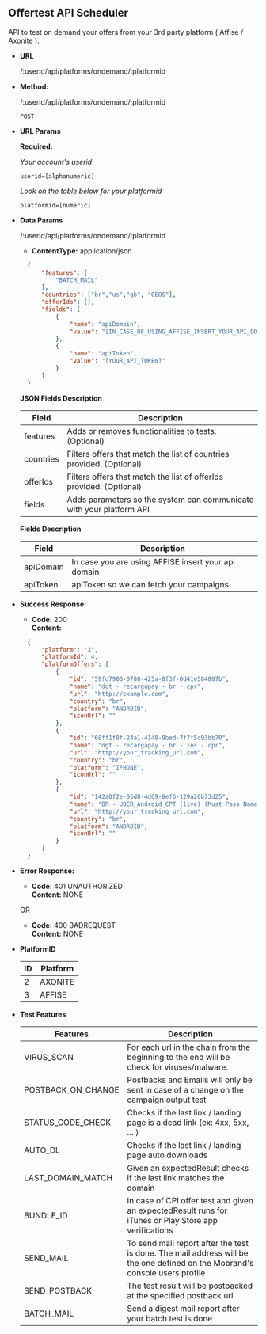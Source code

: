 **Offertest API Scheduler**
----
  API to test on demand your offers from your 3rd party platform ( Affise / Axonite ).

* **URL**

  /:userid/api/platforms/ondemand/:platformid

* **Method:**
  
  /:userid/api/platforms/ondemand/:platformid

  `POST`

*  **URL Params**

   **Required:**
    
    *Your account's userid*
    
   `userid=[alphanumeric]`

    *Look on the table below for your platformid*

   `platformid=[numeric]`


* **Data Params**
  
  /:userid/api/platforms/ondemand/:platformid

  * **ContentType:** application/json <br />

  ```json
    {
        "features": [
            "BATCH_MAIL"
        ],
        "countries": ["br","us","gb", "GEOS"],
        "offerIds": [],
        "fields": [
            {
                "name": "apiDomain",
                "value": "[IN_CASE_OF_USING_AFFISE_INSERT_YOUR_API_DOMAIN]"
            },
            {
                "name": "apiToken",
                "value": "[YOUR_API_TOKEN]"
            }
        ]
    }

  ```

  **JSON Fields Description**
  
  | Field         | Description |
  | ------------- |-------------|
  | features        | Adds or removes functionalities to tests. (Optional)  |
  | countries       | Filters offers that match the list of countries provided. (Optional) |
  | offerIds        | Filters offers that match the list of offerIds provided. (Optional) |
  | fields | Adds parameters so the system can communicate with your platform API |

  **Fields Description**

  | Field         | Description |
  | ------------- |-------------|
  | apiDomain     | In case you are using AFFISE insert your api domain |
  | apiToken      | apiToken so we can fetch your campaigns  |

* **Success Response:**
  
  * **Code:** 200 <br />
    **Content:** <br />

  ```json
    {
        "platform": "3",
        "platformId": 4,
        "platformOffers": [
            {
                "id": "59fd7906-0780-425a-8f3f-0d41e584807b",
                "name": "dgt - recargapay - br - cpr",
                "url": "http://example.com",
                "country": "br",
                "platform": "ANDROID",
                "iconUrl": ""
            },
            {
                "id": "68ff1f8f-24a1-4148-9bed-7f7f5c93bb70",
                "name": "dgt - recargapay - br - ios - cpr",
                "url": "http://your_tracking_url.com",
                "country": "br",
                "platform": "IPHONE",
                "iconUrl": ""
            },
            {
                "id": "142a0f2e-05d8-4d69-8ef6-129a20b73d25",
                "name": "BR - UBER_Android_CPT (live) (Must Pass Names)",
                "url": "http://your_tracking_url.com",
                "country": "br",
                "platform": "ANDROID",
                "iconUrl": ""
            }
        ]
    }

  ```
 
* **Error Response:**

  * **Code:** 401 UNAUTHORIZED <br />
    **Content:** NONE

  OR

  * **Code:** 400 BADREQUEST <br />
    **Content:** NONE

* **PlatformID**

  | ID          | Platform |
  | ------------- |-------------|
  | 2 | AXONITE |
  | 3 | AFFISE |

* **Test Features**

  | Features          | Description |
  | ------------- |-------------|
  | VIRUS_SCAN | For each url in the chain from the beginning to the end will be check for viruses/malware. |
  | POSTBACK_ON_CHANGE | Postbacks and Emails will only be sent in case of a change on the campaign output test |
  | STATUS_CODE_CHECK | Checks if the last link / landing page is a dead link (ex: 4xx, 5xx, ... ) |
  | AUTO_DL | Checks if the last link / landing page auto downloads  |
  | LAST_DOMAIN_MATCH | Given an expectedResult checks if the last link matches the domain  |
  | BUNDLE_ID | In case of CPI offer test and given an expectedResult runs for iTunes or Play Store app verifications  |
  | SEND_MAIL | To send mail report after the test is done. The mail address will be the one defined on the Mobrand's console users profile  |
  | SEND_POSTBACK | The test result will be postbacked at the specified postback url  |
  | BATCH_MAIL | Send a digest mail report after your batch test is done  |
